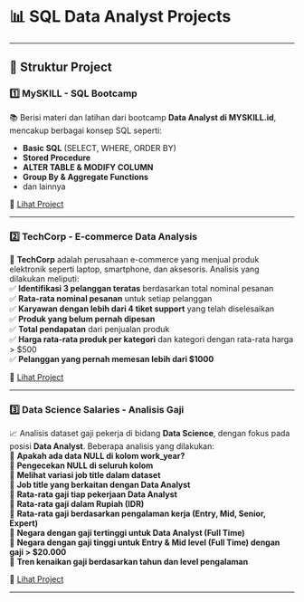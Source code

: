 # 📊 SQL Data Analyst Projects

---
## 📂 Struktur Project

### 1️⃣ MySKILL - SQL Bootcamp  
📚 Berisi materi dan latihan dari bootcamp **Data Analyst di MYSKILL.id**, mencakup berbagai konsep SQL seperti:  
- **Basic SQL** (SELECT, WHERE, ORDER BY)  
- **Stored Procedure**  
- **ALTER TABLE & MODIFY COLUMN**  
- **Group By & Aggregate Functions**  
- dan lainnya  

📂 [Lihat Project](https://github.com/kaylaalysa/PortfolioSQL/tree/main/MySkills.id)

---

### 2️⃣ TechCorp - E-commerce Data Analysis  
🏢 **TechCorp** adalah perusahaan e-commerce yang menjual produk elektronik seperti laptop, smartphone, dan aksesoris. Analisis yang dilakukan meliputi:  
✅ **Identifikasi 3 pelanggan teratas** berdasarkan total nominal pesanan  
✅ **Rata-rata nominal pesanan** untuk setiap pelanggan  
✅ **Karyawan dengan lebih dari 4 tiket support** yang telah diselesaikan  
✅ **Produk yang belum pernah dipesan**  
✅ **Total pendapatan** dari penjualan produk  
✅ **Harga rata-rata produk per kategori** dan kategori dengan rata-rata harga > $500  
✅ **Pelanggan yang pernah memesan lebih dari $1000**  

📂 [Lihat Project](https://github.com/kaylaalysa/PortfolioSQL/blob/main/TechCorp/Case%20Study_Implementing%20SQL_%20TechCorp.pdf)

---

### 3️⃣ Data Science Salaries - Analisis Gaji  
📈 Analisis dataset gaji pekerja di bidang **Data Science**, dengan fokus pada posisi **Data Analyst**. Beberapa analisis yang dilakukan:  
🔎 **Apakah ada data NULL di kolom work_year?**  
🔎 **Pengecekan NULL di seluruh kolom**  
🔎 **Melihat variasi job title dalam dataset**  
🔎 **Job title yang berkaitan dengan Data Analyst**  
🔎 **Rata-rata gaji tiap pekerjaan Data Analyst**  
🔎 **Rata-rata gaji dalam Rupiah (IDR)**  
🔎 **Rata-rata gaji berdasarkan pengalaman kerja (Entry, Mid, Senior, Expert)**  
🔎 **Negara dengan gaji tertinggi untuk Data Analyst (Full Time)**  
🔎 **Negara dengan gaji tinggi untuk Entry & Mid level (Full Time) dengan gaji > $20.000**  
🔎 **Tren kenaikan gaji berdasarkan tahun dan level pengalaman**  

📂 [Lihat Project](https://github.com/kaylaalysa/PortfolioSQL/blob/main/DataScienceSalaries/dataScienceSalaries.sql)

---